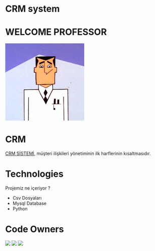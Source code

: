 # CRM system
# WELCOME PROFESSOR 
![Source Pocket Readme Banner](https://github.com/PowerPuffGirlss/CRM/blob/main/cop/tumblr_p7oci41L5W1xncpnwo5_250.webp)
# CRM
[CRM SİSTEMİ](https://ozgecengizhan-mc.medium.com/), müşteri ilişkileri yönetiminin ilk harflerinin kısaltmasıdır.

# Technologies

Projemiz ne içeriyor ?

* Csv Dosyaları
* Mysql Database
* Python


# Code Owners

<p align="left">
  <a href="https://github.com/DenizNazari"><img src="https://avatars.githubusercontent.com/DenizNazari" width="80" /></a>
  <a href="https://github.com/Goksin-Usta"><img src="https://avatars.githubusercontent.com/Goksin-Usta" width="80" /></a>
  <a href="https://github.com/ozgecengizhan"><img src="https://avatars.githubusercontent.com/ozgecengizhan" width="80" /></a>
</p>

